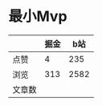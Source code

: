 # 最小Mvp

|        | 掘金 | b站  |
| ------ | ---- | ---- |
| 点赞   | 4    |  235   |
| 浏览   | 313    |  2582    |
| 文章数 |     |     |

